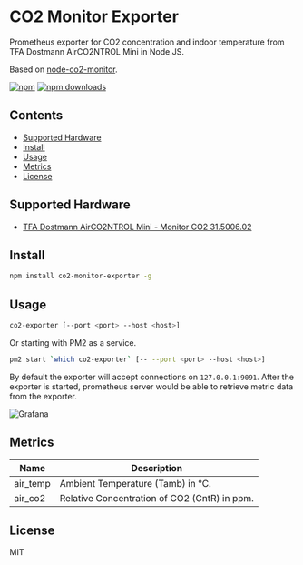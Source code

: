 # CO2 Monitor Exporter

Prometheus exporter for CO2 concentration and indoor temperature from TFA Dostmann AirCO2NTROL Mini in Node.JS.

Based on [node-co2-monitor](https://github.com/huhamhire/node-co2-monitor).

[![npm](https://img.shields.io/npm/v/co2-monitor-exporter.svg)](https://www.npmjs.com/package/co2-monitor-exporter)
[![npm downloads](https://img.shields.io/npm/dm/co2-monitor-exporter.svg)](https://www.npmjs.com/package/co2-monitor-exporter)


## Contents

* [Supported Hardware](#supported-hardware)
* [Install](#install)
* [Usage](#usage)
* [Metrics](#metrics)
* [License](#license)


## Supported Hardware

* [TFA Dostmann AirCO2NTROL Mini - Monitor CO2 31.5006.02](https://www.amazon.de/dp/B00TH3OW4Q)


## Install

```bash
npm install co2-monitor-exporter -g
```


## Usage

```bash
co2-exporter [--port <port> --host <host>]
```

Or starting with PM2 as a service.
```bash
pm2 start `which co2-exporter` [-- --port <port> --host <host>]
```

By default the exporter will accept connections on `127.0.0.1:9091`. After the exporter is started, prometheus server would be able to retrieve metric data from the exporter.

![Grafana](https://huhamhire.github.io/co2-monitor-exporter/images/grafana.png)


## Metrics

  Name  | Description
--------|-------------
air_temp| Ambient Temperature (Tamb) in ℃.
air_co2 | Relative Concentration of CO2 (CntR) in ppm.


## License

MIT
